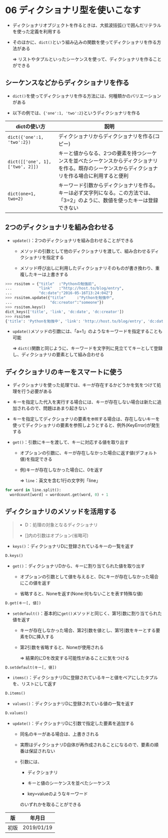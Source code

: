 06 ディクショナリ型を使いこなす
==========================

* ディクショナリオブジェクトを作るときは、大抵波括弧`{}`で囲んだリテラルを使った定義を利用する

* そのほかに、`dict()`という組み込みの関数を使ってディクショナリを作る方法がある

  => リストやタプルといったシーケンスを使って、ディクショナリを作ることができる



## シーケンスなどからディクショナリを作る

* `dict()`を使ってディクショナリを作る方法には、何種類かのバリエーションがある

* 以下の例では、`{'one':1, 'two':2}`というディクショナリを作る

|           dictの使い方          |                                                            説明                                                           |
|--------------------------------|--------------------------------------------------------------------------------------------------------------------------|
|   `dict({'one':1, 'two':2})`   |ディクショナリからディクショナリを作る(コピー)                                                                                    |
|`dict([['one', 1], ['two', 2]])`|キーと値からなる、2つの要素を持つシーケンスを並べたシーケンスからディクショナリを作る。既存のシーケンスからディクショナリを作る場合に利用すると便利|
|      `dict(one=1, two=2)`      |キーワード引数からディクショナリを作る。キーは必ず文字列になる。この方法では、「3=2」のように、数値を使ったキーは登録できない                  |



## 2つのディクショナリを組み合わせる

* `update()`：2つのディクショナリを組み合わせることができる

  * メソッドの引数として他のディクショナリを渡して、組み合わせるディクショナリを指定する

  * メソッド呼び出しに利用したディクショナリそのものが書き換わり、重複したキーは上書きする

```python
>>> rssitem = {"title"  :"Pythonの勉強前",
...            "link"   :"http://host.to/blog/entry",
...            "dc:date":"2016-05-16T13:24:04Z"}
>>> rssitem.update({"title"     :"Pythonを勉強中",
...                 "dc:creator":"someone"})
>>> rssitem.keys()
dict_keys(['title', 'link', 'dc:date', 'dc:creator'])
>>> rssitem
{'title': 'Pythonを勉強中', 'link': 'http://host.to/blog/entry', 'dc:date': '2016-05-16T13:24:04Z', 'dc:creator': 'someone'}
```

* `update()`メソッドの引数には、「a=1」のようなキーワードを指定することも可能

  => `dict()`関数と同じように、キーワードを文字列に見立ててキーとして登録し、ディクショナリの要素として組み合わせる



## ディクショナリのキーをスマートに使う

* ディクショナリを使った処理では、キーが存在するかどうかを気をつけて処理を行う必要がある

* キーを指定した代入を実行する場合には、キーが存在しない場合は新たに追加されるので、問題はあまり起きない

* キーを指定してディクショナリの要素を`参照`する場合は、存在しないキーを使ってディクショナリの要素を参照しようとすると、例外(KeyError)が発生する

* `get()`：引数にキーを渡して、キーに対応する値を取り出す

  * オプションの引数に、キーが存在しなかった場合に返す値(デフォルト値)を指定できる

  * 例)キーが存在しなかった場合に、0を返す

    => `line`：英文を含む1行の文字列「line」

```python
for word in line.split():
  wordcount[word] = wordcount.get(word, 0) + 1
```



## ディクショナリのメソッドを活用する

> * D：処理の対象となるディクショナリ
>
> * []内の引数はオプション(省略可)

* `keys()`：ディクショナリDに登録されているキーの一覧を返す

```python
D.keys()
```

* `get()`：ディクショナリDから、キーに割り当てられた値を取り出す

  * オプションの引数として値を与えると、Dにキーが存在しなかった場合にこの値を返す

  * 省略すると、Noneを返す(None:何もないことを表す特殊な値)

```python
D.get(キー[, 値])
```

* `setdefault()`：基本的に`get()`メソッドと同じく、第1引数に割り当てられた値を返す

  * キーが存在しなかった場合、第2引数を値とし、第1引数をキーとする要素をDに挿入する

  * 第2引数を省略すると、Noneが使用される

    => 結果的にDを改変する可能性があることに気をつける

```python
D.setdefault(キー[, 値])
```

* `items()`：ディクショナリDに登録されているキーと値をペアにしたタプルを、リストにして返す

```python
D.items()
```

* `values()`：ディクショナリDに登録されている値の一覧を返す

```python
D.values()
```

* `update()`：ディクショナリDに引数で指定した要素を追加する

  * 同名のキーがある場合は、上書きされる

  * 実際はディクショナリD自体が再作成されることになるので、要素の順番は保証されない

  * 引数には、

    * ディクショナリ

    * キーと値のシーケンスを並べたシーケンス

    * key=valueのようなキーワード

    のいずれかを取ることができる



| 版 |  年月日   |
|---|----------|
|初版|2019/01/19|
